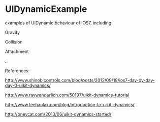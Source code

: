 UIDynamicExample
================

examples of UIDynamic behaviour of iOS7, including:

Gravity

Collision

Attachment

..


References:

http://www.shinobicontrols.com/blog/posts/2013/09/19/ios7-day-by-day-day-0-uikit-dynamics/

http://www.raywenderlich.com/50197/uikit-dynamics-tutorial

http://www.teehanlax.com/blog/introduction-to-uikit-dynamics/

http://onevcat.com/2013/06/uikit-dynamics-started/
